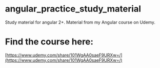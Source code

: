 # angular_practice_study_material
Study material for angular 2+. Material from my Angular course on Udemy.

# Find the course here:
[https://www.udemy.com/share/101WgAA0saeF9URXw=/](https://www.udemy.com/share/101WgAA0saeF9URXw=/)
